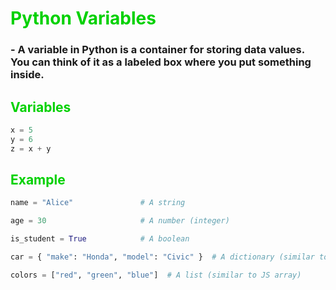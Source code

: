 # <span style="color: #00D100">Python Variables</span>

### - A variable in Python is a container for storing data values. You can think of it as a labeled box where you put something inside.

## <span style="color: #00D100">Variables</span>

```python
x = 5
y = 6
z = x + y
```
## <span style="color: #00D100">Example</span>

```python
name = "Alice"               # A string

age = 30                     # A number (integer)

is_student = True            # A boolean

car = { "make": "Honda", "model": "Civic" }  # A dictionary (similar to JS object)

colors = ["red", "green", "blue"]  # A list (similar to JS array)

```
